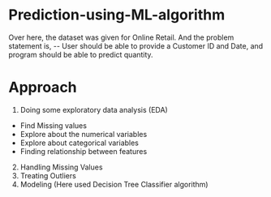 # Prediction-using-ML-algorithm

Over here, the dataset was given for Online Retail. And the problem statement is, 
-- User should be able to provide a Customer ID and Date, and program should be able to predict quantity.

# Approach 

1) Doing some exploratory data analysis (EDA) 
  - Find Missing values
  - Explore about the numerical variables
  - Explore about categorical variables
  - Finding relationship between features
2) Handling Missing Values
3) Treating Outliers
4) Modeling (Here used Decision Tree Classifier algorithm)
